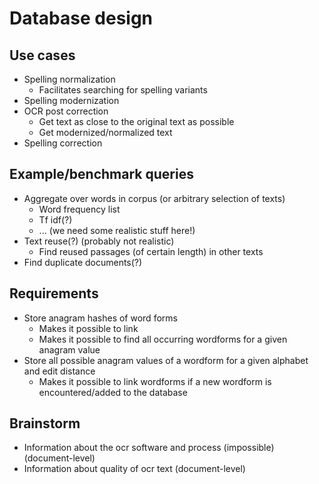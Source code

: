 # Database design

## Use cases

* Spelling normalization
	- Facilitates searching for spelling variants
* Spelling modernization
* OCR post correction
	- Get text as close to the original text as possible
	- Get modernized/normalized text
* Spelling correction

## Example/benchmark queries

* Aggregate over words in corpus (or arbitrary selection of texts)
	- Word frequency list
	- Tf idf(?)
	- ... (we need some realistic stuff here!)
* Text reuse(?) (probably not realistic)
	- Find reused passages (of certain length) in other texts
* Find duplicate documents(?)

## Requirements

* Store anagram hashes of word forms
	- Makes it possible to link
	- Makes it possible to find all occurring wordforms for a given anagram value
* Store all possible anagram values of a wordform for a given alphabet and edit distance
	- Makes it possible to link wordforms if a new wordform is encountered/added to the database

## Brainstorm

* Information about the ocr software and process (impossible) (document-level)
* Information about quality of ocr text (document-level)
